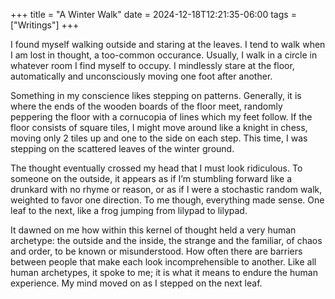 +++
title = "A Winter Walk"
date = 2024-12-18T12:21:35-06:00
tags = ["Writings"]
+++



I found myself walking outside and staring at the leaves. I tend to walk when I am lost in thought, a too-common occurance. Usually, I walk in a circle in whatever room I find myself to occupy. I mindlessly stare at the floor, automatically and unconsciously moving one foot after another.

Something in my conscience likes stepping on patterns. Generally, it is where the ends of the wooden boards of the floor meet, randomly peppering the floor with a cornucopia of lines which my feet follow. If the floor consists of square tiles, I might move around like a knight in chess, moving only 2 tiles up and one to the side on each step. This time, I was stepping on the scattered leaves of the winter ground.

The thought eventually crossed my head that I must look ridiculous. To someone on the outside, it appears as if I’m stumbling forward like a drunkard with no rhyme or reason, or as if I were a stochastic random walk, weighted to favor one direction. To me though, everything made sense. One leaf to the next, like a frog jumping from lilypad to lilypad.

It dawned on me how within this kernel of thought held a very human archetype: the outside and the inside, the strange and the familiar, of chaos and order, to be known or misunderstood. How often there are barriers between people that make each look incomprehensible to another. Like all human archetypes, it spoke to me; it is what it means to endure the human experience. My mind moved on as I stepped on the next leaf.

